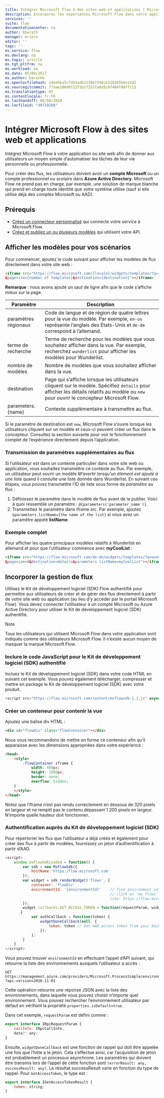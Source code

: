 ```yaml
---
title: Intégrer Microsoft Flow à des sites web et applications | Microsoft Docs
description: Incorporez les expériences Microsoft Flow dans votre application ou site web.
services: ''
suite: flow
documentationcenter: na
author: bbarath
manager: erikre
editor: ''
tags: ''
ms.service: flow
ms.devlang: na
ms.topic: article
ms.tgt_pltfrm: na
ms.workload: na
ms.date: 05/09/2017
ms.author: barathb
ms.openlocfilehash: 1dee6ba5cfd41edb1218e7246ce329265b9ce1d2
ms.sourcegitcommit: 77aae180d972373d1f251fa6a5c8f484f08ffc15
ms.translationtype: HT
ms.contentlocale: fr-FR
ms.lasthandoff: 08/08/2018
ms.locfileid: "39719208"
---
```

# <a name="integrate-microsoft-flow-with-websites-and-apps"></a>Intégrer Microsoft Flow à des sites web et applications
Intégrez Microsoft Flow à votre application ou site web afin de donner aux utilisateurs un moyen simple d’automatiser les tâches de leur vie personnelle ou professionnelle.

Pour créer des flux, les utilisateurs doivent avoir un **compte Microsoft** ou un compte professionnel ou scolaire dans **Azure Active Directory**. Microsoft Flow ne prend pas en charge, par exemple, une solution de marque blanche qui prend en charge toute identité que votre système utilise (sauf si elle utilise déjà des comptes Microsoft ou AAD).

## <a name="prerequisites"></a>Prérequis
* [Créez un connecteur personnalisé](register-custom-api.md) qui connecte votre service à Microsoft Flow.
* [Créez et publiez un ou plusieurs modèles](../publish-a-template.md) qui utilisent votre API.

## <a name="show-templates-for-your-scenarios"></a>Afficher les modèles pour vos scénarios
Pour commencer, ajoutez le code suivant pour afficher les modèles de flux directement dans votre site web :

```html
<iframe src="https://flow.microsoft.com/{locale}/widgets/templates/?q={search term}
&pagesize={number of templates}&destination={destination}"></iframe>
```

**Remarque** : nous avons ajouté un saut de ligne afin que le code s’affiche mieux sur la page.

| Paramètre | Description |
| --- | --- |
| paramètres régionaux |Code de langue et de région de quatre lettres pour la vue du modèle. Par exemple, `en-us` représente l’anglais des États-Unis et `de-de` correspond à l’allemand. |
| terme de recherche |Terme de recherche pour les modèles que vous souhaitez afficher dans la vue. Par exemple, recherchez `wunderlist` pour afficher les modèles pour Wunderlist. |
| nombre de modèles |Nombre de modèles que vous souhaitez afficher dans la vue. |
| destination |Page qui s’affiche lorsque les utilisateurs cliquent sur le modèle. Spécifiez `details` pour afficher les détails relatifs au modèle ou `new` pour ouvrir le concepteur Microsoft Flow. |
| parameters.{name} |Contexte supplémentaire à transmettre au flux. |

Si le paramètre de destination est `new`, Microsoft Flow s’ouvre lorsque les utilisateurs cliquent sur un modèle et ceux-ci peuvent créer un flux dans le concepteur. Consultez la section suivante pour voir le fonctionnement complet de l’expérience directement depuis l’application.

### <a name="passing-additional-parameters-to-the-flow"></a>Transmission de paramètres supplémentaires au flux
Si l’utilisateur est dans un contexte particulier dans votre site web ou application, vous souhaitez transmettre ce contexte au flux. Par exemple, un utilisateur peut ouvrir un modèle *M’avertir lorsqu’un élément est ajouté à une liste* quand il consulte une liste donnée dans Wunderlist. En suivant ces étapes, vous pouvez transmettre l’ID de liste sous forme de *paramètre* au flux :

1. Définissez le paramètre dans le modèle de flux avant de le publier. Voici à quoi ressemble un paramètre : `@{parameters('parameter_name')}`.
2. Transmettez le paramètre dans iframe src. Par exemple, ajoutez `&parameters.listName={the name of the list}` si vous avez un paramètre appelé **listName**.

### <a name="full-sample"></a>Exemple complet
Pour afficher les quatre principaux modèles relatifs à Wunderlist en allemand et pour que l’utilisateur commence avec **myCoolList** :

```html
<iframe src="https://flow.microsoft.com/de-de/widgets/templates/?q=wunderlist
&pagesize=4&destination=details&parameters.listName=myCoolList"></iframe>
```

## <a name="embed-the-management-of-flows"></a>Incorporer la gestion de flux
Utilisez le Kit de développement logiciel (SDK) Flow authentifié pour permettre aux utilisateurs de créer et de gérer des flux directement à partir de votre site web ou application (au lieu d’y accéder par le portail Microsoft Flow). Vous devez connecter l’utilisateur à un compte Microsoft ou Azure Active Directory pour utiliser le Kit de développement logiciel (SDK) authentifié.

> [!NOTE]
> Tous les utilisateurs qui utilisent Microsoft Flow dans votre application sont indiqués comme des utilisateurs Microsoft Flow. Il n’existe aucun moyen de masquer la marque Microsoft Flow.
> 
> 

### <a name="include-the-javascript-for-the-authenticated-sdk"></a>Inclure le code JavaScript pour le Kit de développement logiciel (SDK) authentifié
Incluez le Kit de développement logiciel (SDK) dans votre code HTML en suivant cet exemple. Vous pouvez également télécharger, compresser et mettre en package le Kit de développement logiciel (SDK) avec votre produit.

```javascript
<script src="https://flow.microsoft.com/content/msflowsdk-1.1.js" async defer></script>
```

### <a name="create-a-container-to-contain-the-view"></a>Créer un conteneur pour contenir la vue
Ajoutez une balise div HTML :

```html
<div id="flowDiv" class="flowContainer"></div>
```

Nous vous recommandons de mettre en forme ce conteneur afin qu’il apparaisse avec les dimensions appropriées dans votre expérience :

```html
<head>
    <style>
        .flowContainer iframe {
            width: 400px;
            height: 1000px;
            border: none;
            overflow: hidden;
    }
    </style>
</head>
```

Notez que l’iframe n’est pas rendu correctement en dessous de 320 pixels en largeur et ne remplit pas le contenu dépassant 1 200 pixels en largeur. N’importe quelle hauteur doit fonctionner.

### <a name="authentication-against-the-sdk"></a>Authentification auprès du Kit de développement logiciel (SDK)
Pour répertorier les flux que l’utilisateur a déjà créés et également pour créer des flux à partir de modèles, fournissez un jeton d’authentification à partir d’AAD.

```javascript
<script>
    window.msFlowSdkLoaded = function() {
        var sdk = new MsFlowSdk({
            hostName:'https:/flow.microsoft.com'
        });
        var widget = sdk.renderWidget('flows', {
            container: 'flowDiv'
            environmentId: '[environmentId]'    // find environment id from browser URL when you 
                                                // click on 'my flows'
                                                //ex: https://flow.microsoft.com/manage/environments/[environmentId]/flows
        });
        widget.callbacks.GET_ACCESS_TOKEN = function(requestParam, widgetDoneCallback)
       {
            var authCallback = function(token) {
                widgetDoneCallback(null, {
                    token: token // Get AAD access token from your backend system
                });
            };
        }
    }
</script>
```

Vous pouvez trouver `environmentId` en effectuant l’appel d’API suivant, qui retourne la liste des environnements auxquels l’utilisateur a accès :

```http
GET https://management.azure.com/providers/Microsoft.ProcessSimple/environments
?api-version=2016-11-01 
```

Cette opération retourne une réponse JSON avec la liste des environnements, dans laquelle vous pouvez choisir n’importe quel environnement. Vous pouvez rechercher l’environnement utilisateur par défaut en vérifiant la propriété `properties.isDefault=true`.

Dans cet exemple, `requestParam` est défini comme :

```javascript
export interface IRpcRequestParam {
    callInfo: IRpcCallInfo,
    data?: any;
}
```

Ensuite, `widgetDoneCallback` est une fonction de rappel qui doit être appelée une fois que l’hôte a le jeton. Cela s’effectue ainsi, car l’acquisition de jeton est probablement un processus asynchrone. Les paramètres qui doivent être transmis lors de l’appel de cette fonction sont `(errorResult: any, successResult: any)`. Le résultat successResult varie en fonction du type de rappel. Pour `GetAccessToken`, le type est :

```javascript
export interface IGetAccessTokenResult {
    token: string;
}
```
